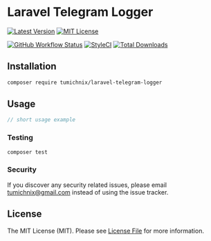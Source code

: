 # Laravel Telegram Logger

[![Latest Version](http://img.shields.io/packagist/v/tumichnix/laravel-telegram-logger.svg?label=Release&style=for-the-badge)](https://packagist.org/packages/tumichnix/laravel-telegram-logger)
[![MIT License](https://img.shields.io/github/license/tumichnix/laravel-telegram-logger.svg?label=License&color=blue&style=for-the-badge)](https://github.com/tumichnix/laravel-telegram-logger/blob/master/LICENSE)

[![GitHub Workflow Status](https://img.shields.io/github/workflow/status/tumichnix/laravel-telegram-logger/run-tests?style=flat-square&logoColor=white&logo=github&label=Tests)](https://github.com/tumichnix/laravel-telegram-logger/actions?query=workflow%3Arun-tests)
[![StyleCI](https://styleci.io/repos/246765675/shield)](https://styleci.io/repos/246765675)
[![Total Downloads](https://img.shields.io/packagist/dt/tumichnix/laravel-telegram-logger.svg?label=Downloads&style=flat-square)](https://packagist.org/packages/tumichnix/laravel-telegram-logger)

## Installation

```bash
composer require tumichnix/laravel-telegram-logger
```

## Usage

```php
// short usage example
```

### Testing

``` bash
composer test
```

### Security

If you discover any security related issues, please email tumichnix@gmail.com instead of using the issue tracker.

## License

The MIT License (MIT). Please see [License File](LICENSE.md) for more information.

